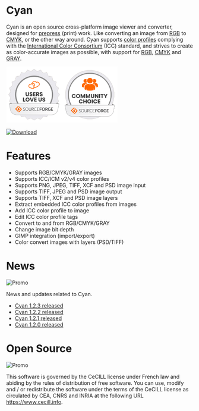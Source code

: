 # Cyan

Cyan is an open source cross-platform image viewer and converter, designed for [prepress](https://en.wikipedia.org/wiki/Prepress) (print) work. Like converting an image from [RGB](https://en.wikipedia.org/wiki/RGB_color_model) to [CMYK](https://en.wikipedia.org/wiki/CMYK_color_model), or the other way around. Cyan supports [color profiles](https://en.wikipedia.org/wiki/ICC_profile) complying with the [International Color Consortium](http://www.color.org/index.xalter) (ICC) standard, and strives to create as color-accurate images as possible, with support for [RGB](https://en.wikipedia.org/wiki/RGB_color_model), [CMYK](https://en.wikipedia.org/wiki/CMYK_color_model) and [GRAY](https://en.wikipedia.org/wiki/Grayscale).

<img src="images/oss-users-love-us-white.svg" height="150"><img src="images/oss-community-choice-white.svg" height="150">

[![Download](https://a.fsdn.com/con/app/sf-download-button)](https://github.com/rodlie/cyan/releases/latest)

# Features

* Supports RGB/CMYK/GRAY images
* Supports ICC/ICM v2/v4 color profiles
* Supports PNG, JPEG, TIFF, XCF and PSD image input
* Supports TIFF, JPEG and PSD image output
* Supports TIFF, XCF and PSD image layers
* Extract embedded ICC color profiles from images
* Add ICC color profile to image
* Edit ICC color profile tags
* Convert to and from RGB/CMYK/GRAY
* Change image bit depth
* GIMP integration (import/export)
* Color convert images with layers (PSD/TIFF)

# News
![Promo](images/cyan-promo-02.png)

News and updates related to Cyan.

 * [Cyan 1.2.3 released](https://github.com/rodlie/cyan/releases/tag/1.2.3)
 * [Cyan 1.2.2 released](https://github.com/rodlie/cyan/releases/tag/1.2.2)
 * [Cyan 1.2.1 released](https://github.com/rodlie/cyan/releases/tag/1.2.1)
 * [Cyan 1.2.0 released](https://github.com/rodlie/cyan/releases/tag/1.2.0)

# Open Source
![Promo](images/cyan-promo-05.png)

This software is governed by the CeCILL license under French law and abiding by the rules of distribution of free software. You can use, modify and / or redistribute the software under the terms of the CeCILL license as circulated by CEA, CNRS and INRIA at the following URL https://www.cecill.info.
